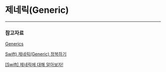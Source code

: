 # 제네릭(Generic)


---

### 참고자료

[Generics](https://docs.swift.org/swift-book/LanguageGuide/Generics.html)

[Swift) 제네릭(Generic) 정복하기](https://babbab2.tistory.com/136)


[[Swift] 제네릭에 대해 알아보자!](https://velog.io/@zooneon/Swift-제네릭에-대해-알아보자)
